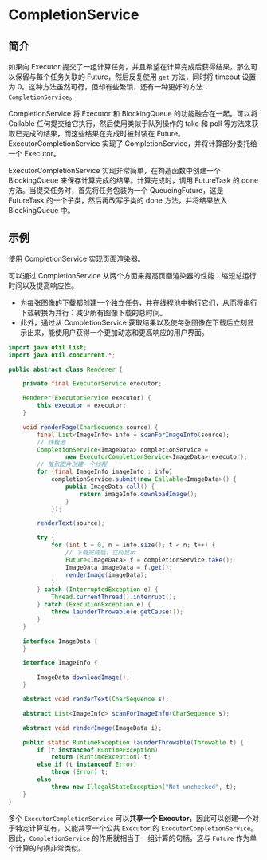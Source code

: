 # CompletionService

## 简介

如果向 Executor 提交了一组计算任务，并且希望在计算完成后获得结果，那么可以保留与每个任务关联的 Future，然后反复使用 `get` 方法，同时将 timeout 设置为 0。这种方法虽然可行，但却有些繁琐，还有一种更好的方法：`CompletionService`。

CompletionService 将 Executor 和 BlockingQueue 的功能融合在一起。可以将 Callable 任何提交给它执行，然后使用类似于队列操作的 take 和 poll 等方法来获取已完成的结果，而这些结果在完成时被封装在 Future。ExecutorCompletionService 实现了 CompletionService，并将计算部分委托给一个 Executor。

ExecutorCompletionService 实现非常简单，在构造函数中创建一个 BlockingQueue 来保存计算完成的结果。计算完成时，调用 FutureTask 的 done 方法。当提交任务时，首先将任务包装为一个 QueueingFuture，这是 FutureTask 的一个子类，然后再改写子类的 done 方法，并将结果放入 BlockingQueue 中。

## 示例

使用 CompletionService 实现页面渲染器。

可以通过 CompletionService 从两个方面来提高页面渲染器的性能：缩短总运行时间以及提高响应性。

- 为每张图像的下载都创建一个独立任务，并在线程池中执行它们，从而将串行下载转换为并行：减少所有图像下载的总时间。
- 此外，通过从 CompletionService 获取结果以及使每张图像在下载后立刻显示出来，能使用户获得一个更加动态和更高响应的用户界面。

```java
import java.util.List;
import java.util.concurrent.*;

public abstract class Renderer {

    private final ExecutorService executor;

    Renderer(ExecutorService executor) {
        this.executor = executor;
    }

    void renderPage(CharSequence source) {
        final List<ImageInfo> info = scanForImageInfo(source);
        // 线程池
        CompletionService<ImageData> completionService =
                new ExecutorCompletionService<ImageData>(executor);
        // 每张图片创建一个线程
        for (final ImageInfo imageInfo : info)
            completionService.submit(new Callable<ImageData>() {
                public ImageData call() {
                    return imageInfo.downloadImage();
                }
            });

        renderText(source);

        try {
            for (int t = 0, n = info.size(); t < n; t++) {
                // 下载完成后，立刻显示
                Future<ImageData> f = completionService.take();
                ImageData imageData = f.get();
                renderImage(imageData);
            }
        } catch (InterruptedException e) {
            Thread.currentThread().interrupt();
        } catch (ExecutionException e) {
            throw launderThrowable(e.getCause());
        }
    }

    interface ImageData {
    }

    interface ImageInfo {

        ImageData downloadImage();
    }

    abstract void renderText(CharSequence s);

    abstract List<ImageInfo> scanForImageInfo(CharSequence s);

    abstract void renderImage(ImageData i);

    public static RuntimeException launderThrowable(Throwable t) {
        if (t instanceof RuntimeException)
            return (RuntimeException) t;
        else if (t instanceof Error)
            throw (Error) t;
        else
            throw new IllegalStateException("Not unchecked", t);
    }
}
```

多个 `ExecutorCompletionService` 可以**共享一个 Executor**，因此可以创建一个对于特定计算私有，又能共享一个公共 `Executor` 的 `ExecutorCompletionService`。因此，`CompletionService` 的作用就相当于一组计算的句柄，这与 `Future` 作为单个计算的句柄非常类似。

